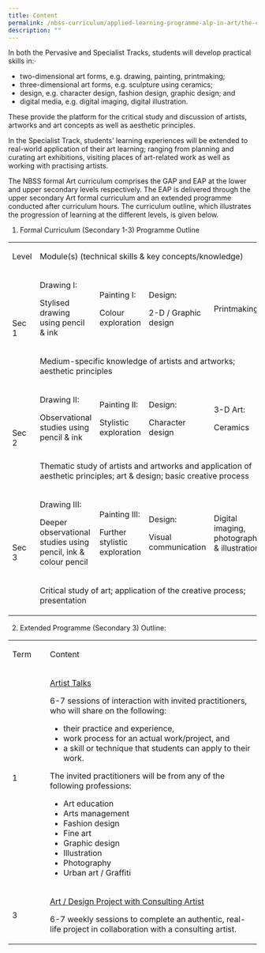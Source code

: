 ```yaml
---
title: Content
permalink: /nbss-curriculum/applied-learning-programme-alp-in-art/the-curriculum/content
description: ""
---
```

<p>In both the Pervasive and Specialist Tracks, students will develop practical skills in:&middot;</p>
<ul>
<li>two-dimensional art forms, e.g. drawing, painting, printmaking;</li>
<li>three-dimensional art forms, e.g. sculpture using ceramics;</li>
<li>design, e.g. character design, fashion design, graphic design; and</li>
<li>digital media, e.g. digital imaging, digital illustration.</li>
</ul>
<p>These provide the platform for the critical study and discussion of artists, artworks and art concepts as well as aesthetic principles.</p>
<p>In the Specialist Track, students&rsquo; learning experiences will be extended to real-world application of their art learning; ranging from planning and curating art exhibitions, visiting places of art-related work as well as working with practising artists.</p>
<p>The NBSS formal Art curriculum comprises the GAP and EAP at the lower and upper secondary levels respectively. The EAP is delivered through the upper secondary Art formal curriculum and an extended programme conducted after curriculum hours. The curriculum outline, which illustrates the progression of learning at the different levels, is given below.</p>
<ol>
<li>Formal Curriculum (Secondary 1-3) Programme Outline</li>
</ol>
<table>
<tbody>
<tr>
<td width="66">
<p>Level</p>
</td>
<td colspan="4" width="483">
<p>Module(s) (technical skills &amp; key concepts/knowledge)</p>
</td>
</tr>
<tr>
<td rowspan="2" width="66">
<p>Sec 1</p>
</td>
<td width="121">
<p>Drawing I:</p>
<p>Stylised drawing using pencil &amp; ink</p>
</td>
<td width="121">
<p>Painting I:</p>
<p>Colour exploration</p>
</td>
<td width="121">
<p>Design:</p>
<p>2-D / Graphic design</p>
</td>
<td width="121">
<p>Printmaking</p>
</td>
</tr>
<tr>
<td colspan="4" width="483">
<p>Medium-specific knowledge of artists and artworks; aesthetic principles</p>
</td>
</tr>
<tr>
<td rowspan="2" width="66">
<p>Sec 2</p>
</td>
<td width="121">
<p>Drawing II:</p>
<p>Observational studies using pencil &amp; ink</p>
</td>
<td width="121">
<p>Painting II:</p>
<p>Stylistic exploration</p>
</td>
<td width="121">
<p>Design:</p>
<p>Character design</p>
</td>
<td width="121">
<p>3-D Art:</p>
<p>Ceramics</p>
</td>
</tr>
<tr>
<td colspan="4" width="483">
<p>Thematic study of artists and artworks and application of aesthetic principles; art &amp; design; basic creative process</p>
</td>
</tr>
<tr>
<td rowspan="2" width="66">
<p>Sec 3</p>
</td>
<td width="121">
<p>Drawing III:</p>
<p>Deeper observational studies using pencil, ink &amp; colour pencil</p>
</td>
<td width="121">
<p>Painting III:</p>
<p>Further stylistic exploration</p>
</td>
<td width="121">
<p>Design:</p>
<p>Visual communication</p>
</td>
<td width="121">
<p>Digital imaging, photography &amp; illustration</p>
</td>
</tr>
<tr>
<td colspan="4" width="483">
<p>Critical study of art; application of the creative process; presentation</p>
</td>
</tr>
</tbody>
</table>
<ol start = "2">
<li>Extended Programme (Secondary 3) Outline:</li>
</ol>
<table>
<tbody>
<tr>
<td width="66">
<p>Term</p>
</td>
<td width="483">
<p>Content</p>
</td>
</tr>
<tr>
<td width="66">
<p>1</p>
</td>
<td width="483">
<p><u>Artist Talks</u></p>
<p>6-7 sessions of interaction with invited practitioners, who will share on the following:</p>
<ul>
<li>their practice and experience,</li>
<li>work process for an actual work/project, and</li>
<li>a skill or technique that students can apply to their work.</li>
</ul>
<p>The invited practitioners will be from any of the following professions:</p>
<ul>
<li>Art education</li>
<li>Arts management</li>
<li>Fashion design</li>
<li>Fine art</li>
<li>Graphic design</li>
<li>Illustration</li>
<li>Photography</li>
<li>Urban art / Graffiti</li>
</ul>
</td>
</tr>
<tr>
<td width="66">
<p>3</p>
</td>
<td width="483">
<p><u>Art / Design Project with Consulting Artist</u></p>
<p>6-7 weekly sessions to complete an authentic, real-life project in collaboration with a consulting artist.</p>
</td>
</tr>
</tbody>
</table>